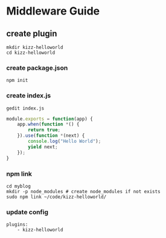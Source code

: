 # Middleware Guide

## create plugin

```
mkdir kizz-helloworld
cd kizz-helloworld
```

### create package.json

```
npm init
```

### create index.js

```
gedit index.js
```

```javascript
module.exports = function(app) {
    app.when(function *() {
        return true;
    }).use(function *(next) {
        console.log("Hello World");
        yield next;
    });
}
```

### npm link

```
cd myblog
mkdir -p node_modules # create node_modules if not exists
sudo npm link ~/code/kizz-helloworld/
```

### update config

```
plugins:
    - kizz-helloworld
```

